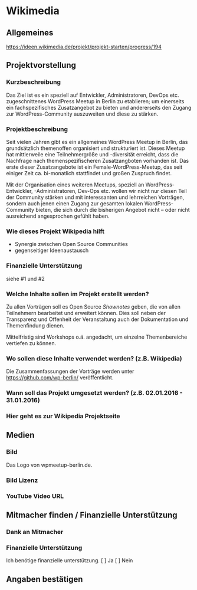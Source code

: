 # Wikimedia

## Allgemeines
https://ideen.wikimedia.de/projekt/projekt-starten/progress/194

## Projektvorstellung

###  Kurzbeschreibung
Das Ziel ist es ein speziell auf Entwickler, Administratoren, DevOps etc. zugeschnittenes WordPress Meetup in Berlin zu etablieren; um einerseits ein fachspezifisches Zusatzangebot zu bieten und andererseits den Zugang zur WordPress-Community auszuweiten und diese zu stärken.

### Projektbeschreibung
Seit vielen Jahren gibt es ein allgemeines WordPress Meetup in Berlin, das grundsätzlich themenoffen organisiert und strukturiert ist. Dieses Meetup hat mittlerweile eine Teilnehmergröße und -diversität erreicht, dass die Nachfrage nach themenspezifischeren Zusatzangboten vorhanden ist. Das erste dieser Zusatzangebote ist ein Female-WordPress-Meetup, das seit einiger Zeit ca. bi-monatlich stattfindet und großen Zuspruch findet.

Mit der Organisation eines weiteren Meetups, speziell an WordPress-Entwickler, -Administratoren, Dev-Ops etc. wollen wir nicht nur diesen Teil der Community stärken und mit interessanten und lehrreichen Vorträgen, sondern auch jenen einen Zugang zur gesamten lokalen WordPress-Community bieten, die sich durch die bisherigen Angebot nicht &ndash; oder nicht ausreichend angesprochen gefühlt haben.

### Wie dieses Projekt Wikipedia hilft
* Synergie zwischen Open Source Communities
* gegenseitiger Ideenaustausch

### Finanzielle Unterstützung
siehe #1 und #2

### Welche Inhalte sollen im Projekt erstellt werden?
Zu allen Vorträgen soll es Open Source *Shownotes* geben, die von allen Teilnehmern bearbeitet und erweitert können. Dies soll neben der Transparenz und Offenheit der Veranstaltung auch der Dokumentation und Themenfindung dienen.

Mittelfristig sind Workshops o.ä. angedacht, um einzelne Themenbereiche vertiefen zu können.

### Wo sollen diese Inhalte verwendet werden? (z.B. Wikipedia)
Die Zusammenfassungen der Vorträge werden unter https://github.com/wp-berlin/ veröffentlicht.

### Wann soll das Projekt umgesetzt werden? (z.B. 02.01.2016 - 31.01.2016)

### Hier geht es zur Wikipedia Projektseite

## Medien

### Bild
Das Logo von wpmeetup-berlin.de.

### Bild Lizenz

### YouTube Video URL

## Mitmacher finden / Finanzielle Unterstützung

### Dank an Mitmacher

### Finanzielle Unterstützung

Ich benötige finanzielle unterstützung.
[ ] Ja  [ ] Nein

##  Angaben bestätigen

